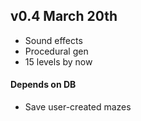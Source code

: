 ## v0.4 March 20th
* Sound effects
* Procedural gen
* 15 levels by now

#### Depends on DB
* Save user-created mazes

